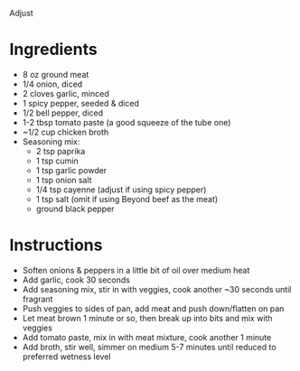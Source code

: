Adjust 

# Ingredients
* 8 oz ground meat
* 1/4 onion, diced
* 2 cloves garlic, minced
* 1 spicy pepper, seeded & diced
* 1/2 bell pepper, diced
* 1-2 tbsp tomato paste (a good squeeze of the tube one)
* ~1/2 cup chicken broth
* Seasoning mix:
  * 2 tsp paprika
  * 1 tsp cumin
  * 1 tsp garlic powder
  * 1 tsp onion salt
  * 1/4 tsp cayenne (adjust if using spicy pepper)
  * 1 tsp salt (omit if using Beyond beef as the meat)
  * ground black pepper

# Instructions
* Soften onions & peppers in a little bit of oil over medium heat
* Add garlic, cook 30 seconds
* Add seasoning mix, stir in with veggies, cook another ~30 seconds until fragrant
* Push veggies to sides of pan, add meat and push down/flatten on pan
* Let meat brown 1 minute or so, then break up into bits and mix with veggies
* Add tomato paste, mix in with meat mixture, cook another 1 minute
* Add broth, stir well, simmer on medium 5-7 minutes until reduced to preferred wetness level
